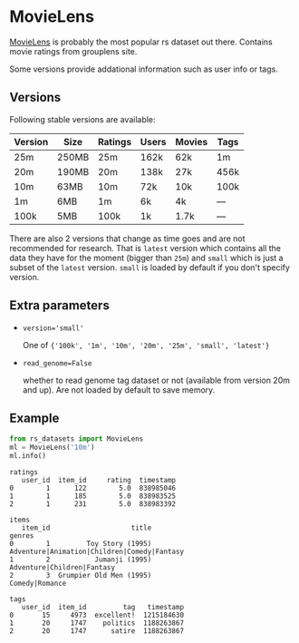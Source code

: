 # MovieLens

[MovieLens](https://grouplens.org/datasets/movielens/) is 
probably the most popular rs dataset out there.
Contains movie ratings from grouplens site.

Some versions provide addational information such as user info or tags.

## Versions

Following stable versions are available:

| Version | Size  | Ratings | Users | Movies | Tags |
| ------- | ----- | ------- | ----- | ------ | ---- |
| 25m     | 250MB | 25m     | 162k  | 62k    | 1m   |
| 20m     | 190MB | 20m     | 138k  | 27k    | 456k |
| 10m     | 63MB  | 10m     | 72k   | 10k    | 100k |
| 1m      | 6MB   | 1m      | 6k    | 4k     | —    |
| 100k    | 5MB   | 100k    | 1k    | 1.7k   | —    |

There are also 2 versions that change as time goes and are not recommended for research.
That is `latest` version which contains all the data they have for the moment (bigger than `25m`) and 
`small` which is just a subset of the `latest` version. `small` is loaded by default if you don't 
specify version.

## Extra parameters

- `version='small'`

    One of `{'100k', '1m', '10m', '20m', '25m', 'small', 'latest'}`
    
- `read_genome=False`

    whether to read genome tag dataset or not
    (available from version 20m and up).
    Are not loaded by default to save memory.

## Example 
```python
from rs_datasets import MovieLens
ml = MovieLens('10m')
ml.info()
```
```text
ratings
   user_id  item_id     rating  timestamp
0        1      122        5.0  838985046
1        1      185        5.0  838983525
2        1      231        5.0  838983392

items
   item_id                    title                                       genres
0        1         Toy Story (1995)  Adventure|Animation|Children|Comedy|Fantasy
1        2           Jumanji (1995)                   Adventure|Children|Fantasy
2        3  Grumpier Old Men (1995)                               Comedy|Romance

tags
   user_id  item_id         tag   timestamp
0       15     4973  excellent!  1215184630
1       20     1747    politics  1188263867
2       20     1747      satire  1188263867
```